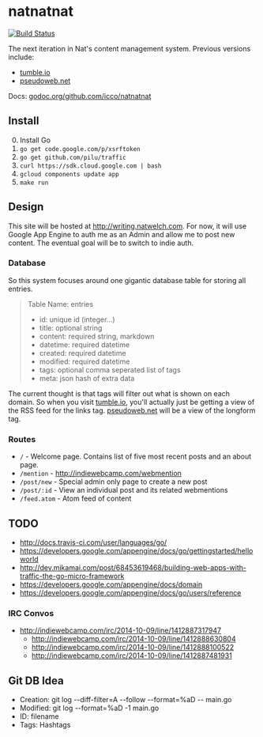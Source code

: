 # natnatnat

[![Build Status](https://travis-ci.org/icco/natnatnat.svg?branch=master)](https://travis-ci.org/icco/natnatnat)

The next iteration in Nat's content management system. Previous versions include:

 * [tumble.io](http://github.com/icco/tumble)
 * [pseudoweb.net](http://github.com/icco/pseudoweb)

Docs: [godoc.org/github.com/icco/natnatnat](https://godoc.org/github.com/icco/natnatnat)

## Install

 0. Install Go
 1. `go get code.google.com/p/xsrftoken`
 2. `go get github.com/pilu/traffic`
 3. `curl https://sdk.cloud.google.com | bash`
 4. `gcloud components update app`
 5. `make run`

## Design

This site will be hosted at <http://writing.natwelch.com>. For now, it will use Google App Engine to auth me as an Admin and allow me to post new content. The eventual goal will be to switch to indie auth.

### Database

So this system focuses around one gigantic database table for storing all entries.

 > Table Name: entries
 >  - id: unique id (integer...)
 >  - title: optional string
 >  - content: required string, markdown
 >  - datetime: required datetime
 >  - created: required datetime
 >  - modified: required datetime
 >  - tags: optional comma seperated list of tags
 >  - meta: json hash of extra data

The current thought is that tags will filter out what is shown on each domain. So when you visit [tumble.io](http://tumble.io), you'll actually just be getting a view of the RSS feed for the links tag. [pseudoweb.net](http://pseudoweb.net) will be a view of the longform tag.

### Routes

 * `/` - Welcome page. Contains list of five most recent posts and an about page.
 * `/mention` - http://indiewebcamp.com/webmention
 * `/post/new` - Special admin only page to create a new post
 * `/post/:id` - View an individual post and its related webmentions
 * `/feed.atom` - Atom feed of content

## TODO

 * http://docs.travis-ci.com/user/languages/go/
 * https://developers.google.com/appengine/docs/go/gettingstarted/helloworld
 * http://dev.mikamai.com/post/68453619468/building-web-apps-with-traffic-the-go-micro-framework
 * https://developers.google.com/appengine/docs/domain
 * https://developers.google.com/appengine/docs/go/users/reference

### IRC Convos

 * http://indiewebcamp.com/irc/2014-10-09/line/1412887317947
   * http://indiewebcamp.com/irc/2014-10-09/line/1412888630804
   * http://indiewebcamp.com/irc/2014-10-09/line/1412888100522
   * http://indiewebcamp.com/irc/2014-10-09/line/1412887481931

## Git DB Idea

 * Creation: git log --diff-filter=A --follow --format=%aD -- main.go
 * Modified: git log --format=%aD -1 main.go
 * ID: filename
 * Tags: Hashtags
